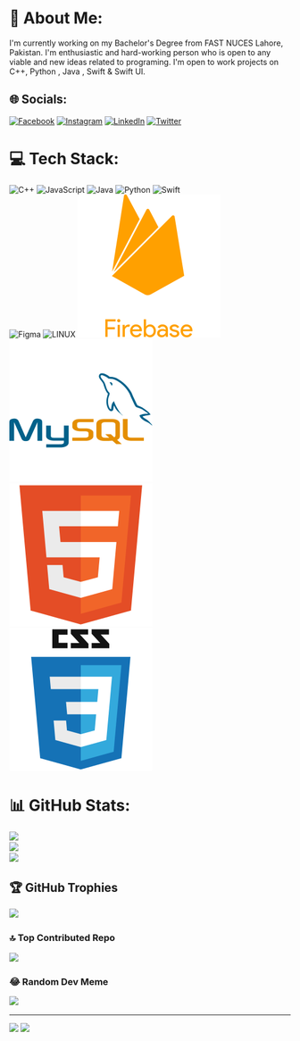 # 💫 About Me:
I'm currently working on my Bachelor's Degree from FAST NUCES Lahore, Pakistan. I'm enthusiastic and hard-working person who is open to any viable and new ideas related to programing. I'm open to work projects on C++, Python , Java , Swift & Swift UI.<br>


## 🌐 Socials:
[![Facebook](https://img.shields.io/badge/Facebook-%231877F2.svg?logo=Facebook&logoColor=white)](https://facebook.com/irahimsindhu)
[![Instagram](https://img.shields.io/badge/Instagram-%23E4405F.svg?logo=Instagram&logoColor=white)](https://instagram.com/rahim_a404) 
[![LinkedIn](https://img.shields.io/badge/LinkedIn-%230077B5.svg?logo=linkedin&logoColor=white)](https://www.linkedin.com/in/rahim-abbas-b5520b258/) [![Twitter](https://img.shields.io/badge/Twitter-%231DA1F2.svg?logo=Twitter&logoColor=white)](https://twitter.com/NotSypher404) 

# 💻 Tech Stack:
![C++](https://img.shields.io/badge/c++-%2300599C.svg?style=for-the-badge&logo=c%2B%2B&logoColor=white) 
![JavaScript](https://img.shields.io/badge/javascript-%23323330.svg?style=for-the-badge&logo=javascript&logoColor=%23F7DF1E) 
![Java](https://img.shields.io/badge/java-%23ED8B00.svg?style=for-the-badge&logo=java&logoColor=white) 
![Python](https://img.shields.io/badge/python-3670A0?style=for-the-badge&logo=python&logoColor=ffdd54) 
![Swift](https://img.shields.io/badge/swift-F54A2A?style=for-the-badge&logo=swift&logoColor=white) 	
![Figma](https://img.shields.io/badge/figma-%23F24E1E.svg?style=for-the-badge&logo=figma&logoColor=white) 
![LINUX](https://img.shields.io/badge/Linux-FCC624?style=for-the-badge&logo=linux&logoColor=black) 
![Firebase](https://github.com/devicons/devicon/blob/master/icons/firebase/firebase-plain-wordmark.svg)
![MySQL](https://github.com/devicons/devicon/blob/master/icons/mysql/mysql-original-wordmark.svg)
![HTML](https://github.com/devicons/devicon/blob/master/icons/html5/html5-original.svg)
![CSS](https://github.com/devicons/devicon/blob/master/icons/css3/css3-original-wordmark.svg)
# 📊 GitHub Stats:
![](https://github-readme-stats.vercel.app/api?username=RahimAbbas55&theme=dark&hide_border=false&include_all_commits=false&count_private=false)<br/>
![](https://github-readme-streak-stats.herokuapp.com/?user=RahimAbbas55&theme=dark&hide_border=false)<br/>
![](https://github-readme-stats.vercel.app/api/top-langs/?username=RahimAbbas55&theme=dark&hide_border=false&include_all_commits=false&count_private=false&layout=compact)

## 🏆 GitHub Trophies
![](https://github-profile-trophy.vercel.app/?username=RahimAbbas55&theme=radical&no-frame=false&no-bg=false&margin-w=4)

### 🔝 Top Contributed Repo
![](https://github-contributor-stats.vercel.app/api?username=RahimAbbas55&limit=5&theme=dark&combine_all_yearly_contributions=true)

### 😂 Random Dev Meme
<img src="https://rm.up.railway.app/" width="512px"/>

---
[![](https://visitcount.itsvg.in/api?id=RahimAbbas55&icon=0&color=0)](https://visitcount.itsvg.in)
<a href="https://visitcount.itsvg.in">
  <img src="https://visitcount.itsvg.in/api?id=Sypher&label=Profile%20Views&color=4&icon=6&pretty=true" />
</a>

<!-- Proudly created with GPRM ( https://gprm.itsvg.in ) -->
